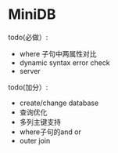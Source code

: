 # MiniDB

todo(必做）:
- where 子句中两属性对比
- dynamic syntax error check
- server

todo(加分）:
- create/change database
- 查询优化
- 多列主键支持
- where子句的and or
- outer join
